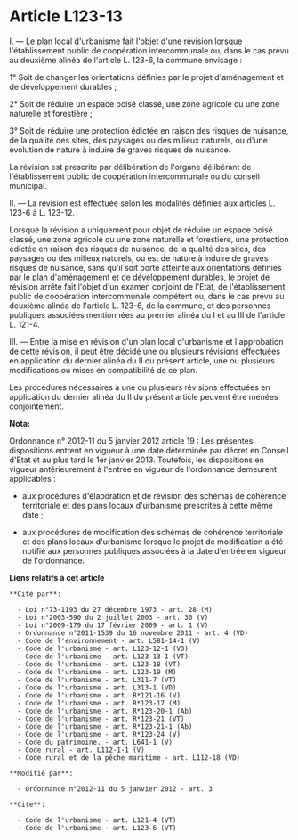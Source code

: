 # Article L123-13

I. ― Le plan local d'urbanisme fait l'objet d'une révision lorsque l'établissement public de coopération intercommunale ou,
dans le cas prévu au deuxième alinéa de l'article L. 123-6, la commune envisage : 

1° Soit de changer les orientations définies par le projet d'aménagement et de développement durables ; 

2° Soit de réduire un espace boisé classé, une zone agricole ou une zone naturelle et forestière ; 

3° Soit de réduire une protection édictée en raison des risques de nuisance, de la qualité des sites, des paysages ou des
milieux naturels, ou d'une évolution de nature à induire de graves risques de nuisance. 

La révision est prescrite par délibération de l'organe délibérant de l'établissement public de coopération intercommunale ou
du conseil municipal. 

II. ― La révision est effectuée selon les modalités définies aux articles L. 123-6 à L. 123-12. 

Lorsque la révision a uniquement pour objet de réduire un espace boisé classé, une zone agricole ou une zone naturelle et
forestière, une protection édictée en raison des risques de nuisance, de la qualité des sites, des paysages ou des milieux
naturels, ou est de nature à induire de graves risques de nuisance, sans qu'il soit porté atteinte aux orientations définies
par le plan d'aménagement et de développement durables, le projet de révision arrêté fait l'objet d'un examen conjoint de
l'Etat, de l'établissement public de coopération intercommunale compétent ou, dans le cas prévu au deuxième alinéa de
l'article L. 123-6, de la commune, et des personnes publiques associées mentionnées au premier alinéa du I et au III de
l'article L. 121-4. 

III. ― Entre la mise en révision d'un plan local d'urbanisme et l'approbation de cette révision, il peut être décidé une ou
plusieurs révisions effectuées en application du dernier alinéa du II du présent article, une ou plusieurs modifications ou
mises en compatibilité de ce plan. 

Les procédures nécessaires à une ou plusieurs révisions effectuées en application du dernier alinéa du II du présent article
peuvent être menées conjointement.

**Nota:**

Ordonnance n° 2012-11 du 5 janvier 2012 article 19 : Les présentes dispositions entrent en vigueur à une date déterminée par
décret en Conseil d'Etat et au plus tard le 1er janvier 2013. Toutefois, les dispositions en vigueur antérieurement à
l'entrée en vigueur de l'ordonnance demeurent applicables :

- aux procédures d'élaboration et de révision des schémas de cohérence territoriale et des plans locaux d'urbanisme
prescrites à cette même date ;

- aux procédures de modification des schémas de cohérence territoriale et des plans locaux d'urbanisme lorsque le projet de
modification a été notifié aux personnes publiques associées à la date d'entrée en vigueur de l'ordonnance.

**Liens relatifs à cet article**

	**Cité par**:

	  - Loi n°73-1193 du 27 décembre 1973 - art. 28 (M)
	  - Loi n°2003-590 du 2 juillet 2003 - art. 30 (V)
	  - Loi n°2009-179 du 17 février 2009 - art. 1 (V)
	  - Ordonnance n°2011-1539 du 16 novembre 2011 - art. 4 (VD)
	  - Code de l'environnement - art. L581-14-1 (V)
	  - Code de l'urbanisme - art. L123-12-1 (VD)
	  - Code de l'urbanisme - art. L123-13-1 (VT)
	  - Code de l'urbanisme - art. L123-18 (VT)
	  - Code de l'urbanisme - art. L123-19 (M)
	  - Code de l'urbanisme - art. L311-7 (VT)
	  - Code de l'urbanisme - art. L313-1 (VD)
	  - Code de l'urbanisme - art. R*121-16 (V)
	  - Code de l'urbanisme - art. R*123-17 (M)
	  - Code de l'urbanisme - art. R*123-20-1 (Ab)
	  - Code de l'urbanisme - art. R*123-21 (VT)
	  - Code de l'urbanisme - art. R*123-21-1 (Ab)
	  - Code de l'urbanisme - art. R*123-24 (V)
	  - Code du patrimoine. - art. L641-1 (V)
	  - Code rural - art. L112-1-1 (V)
	  - Code rural et de la pêche maritime - art. L112-18 (VD)

	**Modifié par**:

	  - Ordonnance n°2012-11 du 5 janvier 2012 - art. 3

	**Cite**:

	  - Code de l'urbanisme - art. L121-4 (VT)
	  - Code de l'urbanisme - art. L123-6 (VT)
